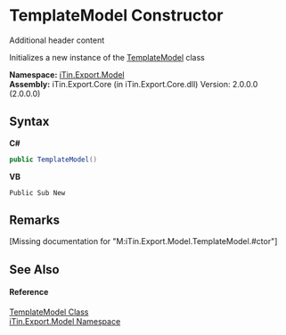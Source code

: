 # TemplateModel Constructor 
Additional header content 

Initializes a new instance of the <a href="T_iTin_Export_Model_TemplateModel">TemplateModel</a> class

**Namespace:**&nbsp;<a href="N_iTin_Export_Model">iTin.Export.Model</a><br />**Assembly:**&nbsp;iTin.Export.Core (in iTin.Export.Core.dll) Version: 2.0.0.0 (2.0.0.0)

## Syntax

**C#**<br />
``` C#
public TemplateModel()
```

**VB**<br />
``` VB
Public Sub New
```


## Remarks
\[Missing <remarks> documentation for "M:iTin.Export.Model.TemplateModel.#ctor"\]

## See Also


#### Reference
<a href="T_iTin_Export_Model_TemplateModel">TemplateModel Class</a><br /><a href="N_iTin_Export_Model">iTin.Export.Model Namespace</a><br />